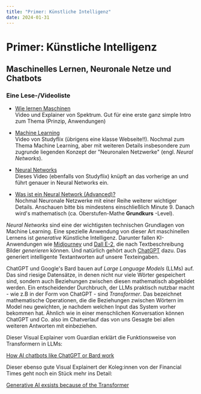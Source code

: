 ```yaml
---
title: "Primer: Künstliche Intelligenz"
date: 2024-01-31
---
```

# Primer: Künstliche Intelligenz #
## Maschinelles Lernen, Neuronale Netze und Chatbots  
### Eine Lese-/Videoliste
- [Wie lernen Maschinen](https://www.spektrum.de/news/kuenstliche-intelligenz-wie-lernen-maschinen/1994737?utm_source=pocket_reader)  
Video und Explainer von Spektrum. Gut für eine erste ganz simple Intro zum Thema (Prinzip, Anwendungen)

- [Machine Learning](https://studyflix.de/informatik/machine-learning-4356?utm_source=pocket_saves)  
Video von Studyflix (übrigens eine klasse Webseite!!). Nochmal zum Thema Machine Learning, aber mit weiteren Details insbesondere zum zugrunde liegenden Konzept der "Neuronalen Netzwerke" (engl. *Neural Networks*).  

- [Neural Networks](https://studyflix.de/informatik/neuronale-netze-4297)  
Dieses Video (ebenfalls von Studyflix) knüpft an das vorherige an und führt genauer in Neural Networks ein.

- [Was ist ein Neural Network (Advanced)?](https://www.youtube.com/watch?v=aircAruvnKk&list=PLZHQObOWTQDNU6R1_67000Dx_ZCJB-3pi&index=1)  
Nochmal Neuronale Netzwerke mit einer Reihe weiterer wichtiger Details. Anschauen bitte bis mindestens einschließlich Minute 9. Danach wird's mathematisch (ca. Oberstufen-Mathe **Grundkurs** -Level).

*Neural Networks* sind eine der wichtigsten technischen Grundlagen von Machine Learning. Eine spezielle Anwendung von dieser Art maschinellen Lernens ist *generative* Künstliche Intelligenz. Darunter fallen KI-Anwendungen wie [Midjourney](https://www.midjourney.com/home/?callbackUrl=%2Fapp%2F) und [Dall E-2](https://openai.com/product/dall-e-2), die nach Textbeschreibung Bilder *generieren* können. Und natürlich gehört auch [ChatGPT](https://openai.com/blog/chatgpt) dazu. Das generiert intelligente Textantworten auf unsere Texteingaben.

ChatGPT und Google's Bard bauen auf *Large Language Models* (LLMs) auf. Das sind riesige Datensätze, in denen nicht nur viele Wörter gespeichert sind, sondern auch Beziehungen zwischen diesen mathematisch abgebildet werden. Ein entscheidender Durchbruch, der LLMs praktisch nutzbar macht - wie z.B in der Form von ChatGPT - sind *Transformer*. Das bezeichnet mathematische Operationen, die die Beziehungen zwischen Wörtern im Model neu gewichten, je nachdem welchen Input das System vorher bekommen hat. Ähnlich wie in einer menschlichen Konversation können ChatGPT und Co. also im Chatverlauf das von uns Gesagte bei allen weiteren Antworten mit einbeziehen. 

Dieser Visual Explainer vom Guardian erklärt die Funktionsweise von Transformern in LLMs:   

[How AI chatbots like ChatGPT or Bard work](https://www.theguardian.com/technology/ng-interactive/2023/nov/01/how-ai-chatbots-like-chatgpt-or-bard-work-visual-explainer)

Dieser ebenso gute Visual Explainert der Koleg:innen von der Financial Times geht noch ein Stück mehr ins Detail:

[Generative AI exsists because of the Transformer](https://ig.ft.com/generative-ai/)
